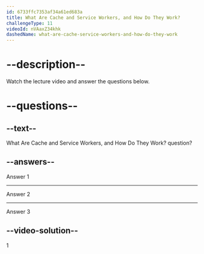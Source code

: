 ```yaml
---
id: 6733ffc7353af34a61ed683a
title: What Are Cache and Service Workers, and How Do They Work?
challengeType: 11
videoId: nVAaxZ34khk
dashedName: what-are-cache-service-workers-and-how-do-they-work
---
```


# --description--

Watch the lecture video and answer the questions below.

# --questions--

## --text--

What Are Cache and Service Workers, and How Do They Work? question?

## --answers--

Answer 1

---

Answer 2

---

Answer 3

## --video-solution--

1
